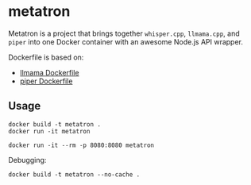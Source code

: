 # metatron

Metatron is a project that brings together `whisper.cpp`, `llmama.cpp`, and `piper` into one Docker container with an awesome Node.js API wrapper.

Dockerfile is based on:
* [llmama Dockerfile](https://github.com/ggerganov/llama.cpp/blob/master/.devops/main.Dockerfile)
* [piper Dockerfile](https://github.com/rhasspy/piper/blob/master/Dockerfile)

## Usage

```
docker build -t metatron .
docker run -it metatron

docker run -it --rm -p 8080:8080 metatron
```

Debugging:
```
docker build -t metatron --no-cache .
```
